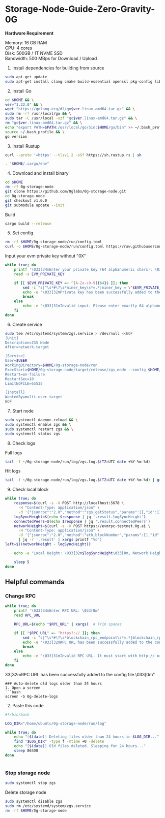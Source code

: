 # Storage-Node-Guide-Zero-Gravity-0G

**Hardware Requirement**

Memory: 16 GB RAM  
CPU: 4 cores  
Disk: 500GB / 1T NVME SSD  
Bandwidth: 500 MBps for Download / Upload  

1. Install dependencies for building from source  
```bash
sudo apt-get update 
sudo apt-get install clang cmake build-essential openssl pkg-config libssl-dev
```

2. Install Go
```bash
cd $HOME && \
ver="1.22.0" && \
wget "https://golang.org/dl/go$ver.linux-amd64.tar.gz" && \
sudo rm -rf /usr/local/go && \
sudo tar -C /usr/local -xzf "go$ver.linux-amd64.tar.gz" && \
rm "go$ver.linux-amd64.tar.gz" && \
echo "export PATH=$PATH:/usr/local/go/bin:$HOME/go/bin" >> ~/.bash_profile && \
source ~/.bash_profile && \
go version
```

3. Install Rustup
```bash
curl --proto '=https' --tlsv1.2 -sSf https://sh.rustup.rs | sh
```
```bash
. "$HOME/.cargo/env"
```

4. Download and install binary
```bash
cd $HOME
rm -rf 0g-storage-node
git clone https://github.com/0glabs/0g-storage-node.git
cd 0g-storage-node
git checkout v1.0.0
git submodule update --init
```

Build
```bash
cargo build --release
```

5. Set config
```bash
rm -rf $HOME/0g-storage-node/run/config.toml
curl -o $HOME/0g-storage-node/run/config.toml https://raw.githubusercontent.com/fallblight/Storage-Node-Zero-Gravity-0G/main/config.toml
```
Input your evm private key without "0X"
```bash
while true; do
    printf '\033[34mEnter your private key (64 alphanumeric chars): \033[0m'
    read -s EVM_PRIVATE_KEY

    if [[ $EVM_PRIVATE_KEY =~ ^[A-Za-z0-9]{64}$ ]]; then
        sed -i "s|^\s*#\?\s*miner_key\s*=.*|miner_key = \"$EVM_PRIVATE_KEY\"|" "$HOME/0g-storage-node/run/config.toml" && \
        echo -e "\033[32mPrivate key has been successfully added to the config file.\033[0m"
        break
    else
        echo -e "\033[31mInvalid input. Please enter exactly 64 alphanumeric characters.\033[0m"
    fi
done
```

6. Create service
```bash
sudo tee /etc/systemd/system/zgs.service > /dev/null <<EOF
[Unit]
Description=ZGS Node
After=network.target

[Service]
User=$USER
WorkingDirectory=$HOME/0g-storage-node/run
ExecStart=$HOME/0g-storage-node/target/release/zgs_node --config $HOME/0g-storage-node/run/config.toml
Restart=on-failure
RestartSec=10
LimitNOFILE=65535

[Install]
WantedBy=multi-user.target
EOF
```

7. Start node
```bash
sudo systemctl daemon-reload && \
sudo systemctl enable zgs && \
sudo systemctl restart zgs && \
sudo systemctl status zgs
```

8. Check logs

Full logs
```bash
tail -f ~/0g-storage-node/run/log/zgs.log.$(TZ=UTC date +%Y-%m-%d)
```
Hit logs
```bash
tail -f ~/0g-storage-node/run/log/zgs.log.$(TZ=UTC date +%Y-%m-%d) | grep hit
```
9. Check local block
```bash
while true; do
    response=$(curl -s -X POST http://localhost:5678 \
      -H "Content-Type: application/json" \
      -d '{"jsonrpc":"2.0","method":"zgs_getStatus","params":[],"id":1}')
    logSyncHeight=$(echo $response | jq '.result.logSyncHeight')
    connectedPeers=$(echo $response | jq '.result.connectedPeers')
    networkHeight=$(curl -s -X POST https://evmrpc-testnet.0g.ai \
      -H "Content-Type: application/json" \
      -d '{"jsonrpc":"2.0","method":"eth_blockNumber","params":[],"id":1}' \
      | jq -r '.result' | xargs printf "%d")
left=$((networkHeight - logSyncHeight))

    echo -e "Local Height: \033[32m$logSyncHeight\033[0m, Network Height: \033[35m$networkHeight\033[0m, Blocks Left: \033[34m$left\033[0m, Peers: \033[34m$connectedPeers\033[0m"

    sleep 5
done
```

## Helpful commands

### Change RPC
```bash
while true; do
    printf '\033[34mEnter RPC URL: \033[0m'
    read RPC_URL

    RPC_URL=$(echo "$RPC_URL" | xargs)  # Trim spaces

    if [[ "$RPC_URL" =~ ^https?:// ]]; then
        sed -i "s|^\s*#\?\s*blockchain_rpc_endpoint\s*=.*|blockchain_rpc_endpoint = \"$RPC_URL\"|" "$HOME/0g-storage-node/run/config.toml" && \
        echo -e "\033[32mRPC URL has been successfully added to the config file.\033[0m"
        break
    else
        echo -e "\033[31mInvalid RPC URL. It must start with http:// or https:// and have no leading spaces.\033[0m"
    fi
done
```
33[32mRPC URL has been successfully added to the config file.\033[0m"
```
### Auto-delete old logs older than 24 hours
1. Open a screen
```bash
screen -S 0g-delete-logs
```
2. Paste this code
```bash
#!/bin/bash

LOG_DIR="/home/ubuntu/0g-storage-node/run/log"

while true; do
    echo "[$(date)] Deleting files older than 24 hours in $LOG_DIR..."
    find "$LOG_DIR" -type f -mtime +0 -delete
    echo "[$(date)] Old files deleted. Sleeping for 24 hours..."
    sleep 86400
done
```
#
### Stop storage node
```bash
sudo systemctl stop zgs
```

Delete storage node
```bash
sudo systemctl disable zgs
sudo rm /etc/systemd/system/zgs.service
rm -rf $HOME/0g-storage-node
```



































